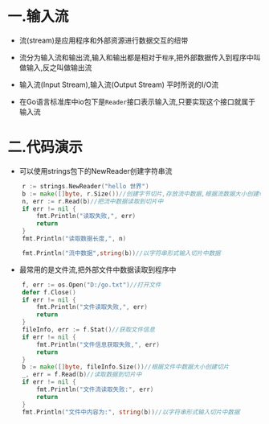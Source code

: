# 一.输入流

* 流(stream)是应用程序和外部资源进行数据交互的纽带

* 流分为输入流和输出流,输入和输出都是相对于`程序`,把外部数据传入到程序中叫做输入,反之叫做输出流

* 输入流(Input Stream),输入流(Output Stream) 平时所说的I/O流

* 在Go语言标准库中io包下是`Reader`接口表示输入流,只要实现这个接口就属于输入流


# 二.代码演示

* 可以使用strings包下的NewReader创建字符串流

```go
	r := strings.NewReader("hello 世界")
	b := make([]byte, r.Size())//创建字节切片,存放流中数据,根据流数据大小创建切片大小
	n, err := r.Read(b)//把流中数据读取到切片中
	if err != nil {
		fmt.Println("读取失败,", err)
		return
	}
	fmt.Println("读取数据长度,", n)

	fmt.Println("流中数据",string(b))//以字符串形式输入切片中数据
```

* 最常用的是文件流,把外部文件中数据读取到程序中

```go
	f, err := os.Open("D:/go.txt")//打开文件
	defer f.Close()
	if err != nil {
		fmt.Println("文件读取失败,", err)
		return
	}
	fileInfo, err := f.Stat()//获取文件信息
	if err != nil {
		fmt.Println("文件信息获取失败,", err)
		return
	}
	b := make([]byte, fileInfo.Size())//根据文件中数据大小创建切片
	_, err = f.Read(b)//读取数据到切片中
	if err != nil {
		fmt.Println("文件流读取失败:", err)
		return
	}
	fmt.Println("文件中内容为:", string(b))//以字符串形式输入切片中数据
```